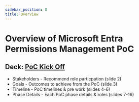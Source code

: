 ```yaml
---
sidebar_position: 8
title: Overview
---
```


# Overview of Microsoft Entra Permissions Management PoC

## Deck: [PoC Kick Off](./EPM_POC_Assets/00-MEPM_PoC_Overview.pptx)

- Stakeholders - Recommend role particpation (slide 2)
- Goals - Outcomes to achieve from the PoC (slide 3)
- Timeline - PoC timelines & pre work (slides 4-6)
- Phase Details - Each PoC phase details & roles (slides 7-16)
